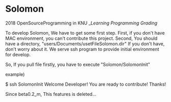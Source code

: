 # Solomon
2018 OpenSourceProgramming in KNU __Learning Programming Grading_

To develop Solomon, We have to get some first step. 
First, if you don't have MAC environment, you can't contribute this project. 
Second, You should have a directory, "users/Documents/usetFileSolomon.dir" 
If you don't have, don't worry about it. 
We serve ssh program to provide initial environment for develop.

So, If you pull file firstly, you have to execute "Solomon/SolomonInit"

example)

$ ssh SolomonInit 
Welcome Developer! 
You are ready to contribute! Thanks!


Since beta0.2_m, This features is deleted...

